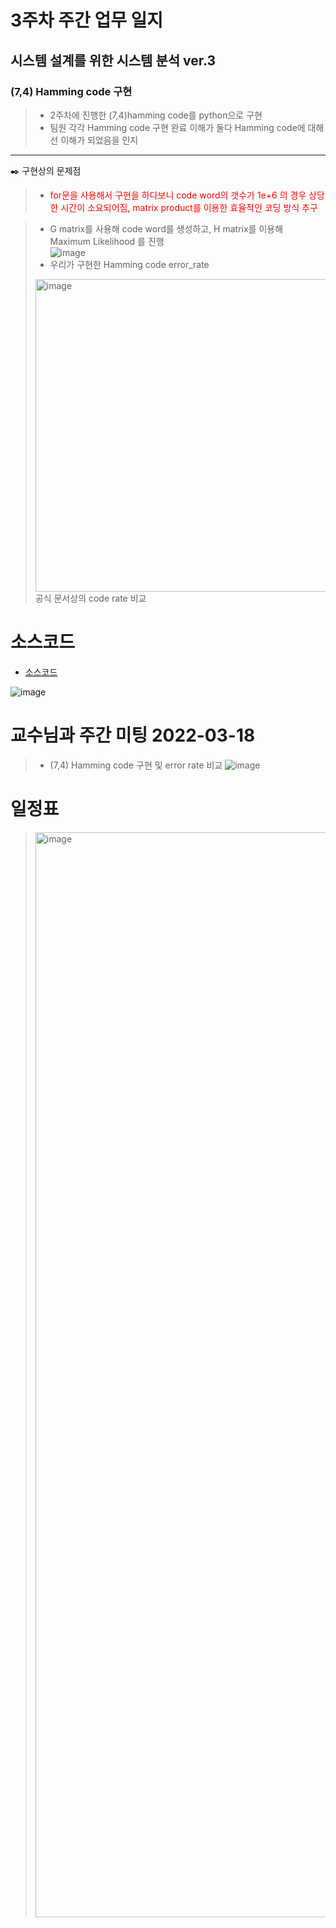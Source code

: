 # 3주차 주간 업무 일지 
## 시스템 설계를 위한 시스템 분석 ver.3
### (7,4) Hamming code 구현 
> + 2주차에 진행한 (7,4)hamming code를 python으로 구현       
> + 팀원 각각 Hamming code 구현 완료 이해가 둘다 Hamming code에 대해선 이해가 되었음을 인지 

-----
✒️ 구현상의 문제점
> + <span style="color:red">for문을 사용해서 구현을 하다보니 code word의 갯수가 1e+6 의 경우 상당한 시간이 소요되어짐, matrix product를 이용한 효율적인 코딩 방식 추구</span>

> + G matrix를 사용해 code word를 생성하고, H matrix를 이용해 Maximum Likelihood 를 진행  
> ![image](https://user-images.githubusercontent.com/45085563/170306149-f5f0ecb4-db2e-471c-a2dd-368f534efde6.png)
> + 우리가 구현한 Hamming code error_rate 
> <img width="500" alt="image" src="https://user-images.githubusercontent.com/45085563/170305781-7ebcd03a-adba-4ef6-a86e-84dee2b33575.png">
>공식 문서상의 code rate 비교 


# 소스코드
- <a href="./docs/src">소스코드</a>

![image](https://user-images.githubusercontent.com/45085563/170305681-4b7f1eb2-4c0b-47dd-885e-c18c15ad9a55.png)
# 교수님과 주간 미팅 2022-03-18
> + (7,4) Hamming code 구현 및 error rate 비교 
>![image](https://user-images.githubusercontent.com/45085563/170303973-e9d45bc3-d10b-40fa-9067-1b4e6ec8b4ec.png)



# 일정표 
> <img width="1736" alt="image" src="https://user-images.githubusercontent.com/45085563/170303877-46cfcf0f-acf8-4891-b0b0-35d0b8351318.png">
